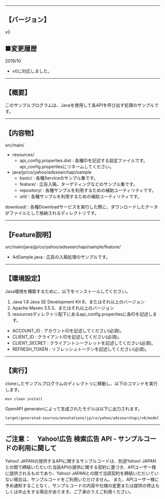 --------------------------------
【バージョン】
--------------------------------
v0

■変更履歴
-----------
2019/10
- v0に対応しました。

--------------------------------
【概要】
--------------------------------
このサンプルプログラムは、Javaを使用して各APIを呼び出す処理のサンプルです。

--------------------------------
【内容物】
--------------------------------
src/main/
  - resources/
    - api_config.properties.dist    : 各種IDを記述する設定ファイルです。api_config.propertiesにリネームしてください。
  - java/jp/co/yahoo/adssearchapi/sample
    - basic/                      : 各種Serviceのサンプル集です。
    - feature/                    : 広告入稿、ターゲティングなどのサンプル集です。
    - repository/                 : 各種サンプルを利用するための補助ユーティリティです。
    - util/                       : 各種サンプルを利用するための補助ユーティリティです。

download/                         : 各種Downloadサービスを実行した際に、ダウンロードしたデータがファイルとして格納されるディレクトリです。


--------------------------------
【Feature説明】
--------------------------------
src/main/java/jp/co/yahoo/adssearchapi/sample/feature/
  - AdSample.java                               : 広告の入稿処理のサンプルです。

--------------------------------
【環境設定】
--------------------------------
Java環境を構築するために、以下をインストールしてください。

1. Java 1.8 Java SE Development Kit 8、またはそれ以上のバージョン
2. Apache Maven 3.5.3、またはそれ以上のバージョン
3. resourcesディレクトリ配下にあるapi_config.propertiesに各IDを記述します。
  - ACCOUNT_ID          : アカウントIDを記述してください(必須)。
  - CLIENT_ID           : クライアントIDを記述してください(必須)。
  - CLIENT_SECRET       : クライアントシークレットを記述してください(必須)。
  - REFRESH_TOKEN       : リフレッシュトークンを記述してください(必須)。

--------------------------------
【実行】
--------------------------------
cloneしたサンプルプログラムのディレクトリに移動し、以下のコマンドを実行します。
```
mvn clean install
```

OpenAPI generatorによって生成されたモデルは以下に出力されます。
```
target/generated-sources/annotations/jp/co/yahoo/adssearchapi/v0/model
```

--------------------------------
ご注意：　Yahoo!広告 検索広告 API - サンプルコードの利用に関して
--------------------------------

Yahoo! JAPANの提供するAPIに関するサンプルコードは、別途Yahoo! JAPANとの間で締結いただいた当該APIの提供に関する契約に基づき、APIユーザー様に提供されるものであり、Yahoo! JAPANとの間で当該契約を締結いただいていない場合は、サンプルコードをご利用いただけません。
また、APIユーザー様に予め通知することなく、サンプルコードの内容や仕様の変更または提供の停止もしくは中止をする場合があります。ご了承のうえご利用ください。
